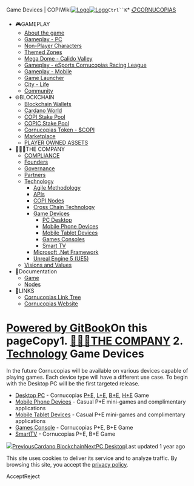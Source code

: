 Game Devices | COPIWiki[![Logo](https://copiwiki.cornucopias.io/~gitbook/image?url=https%3A%2F%2F1762761122-files.gitbook.io%2F%7E%2Ffiles%2Fv0%2Fb%2Fgitbook-x-prod.appspot.com%2Fo%2Forganizations%252FVpfHHIHQI6ROs7kspCfa%252Fsites%252Fsite_dzbNR%252Flogo%252FxczoLfMLSrLZyl8UxDSg%252FCornucopias_Logo-White-Medium.png%3Falt%3Dmedia%26token%3Dcfef2e74-c264-4b9d-bc1c-d89788f5dc9c&width=260&dpr=4&quality=100&sign=ce383b9c&sv=2)![Logo](https://copiwiki.cornucopias.io/~gitbook/image?url=https%3A%2F%2F1762761122-files.gitbook.io%2F%7E%2Ffiles%2Fv0%2Fb%2Fgitbook-x-prod.appspot.com%2Fo%2Forganizations%252FVpfHHIHQI6ROs7kspCfa%252Fsites%252Fsite_dzbNR%252Flogo%252FxczoLfMLSrLZyl8UxDSg%252FCornucopias_Logo-White-Medium.png%3Falt%3Dmedia%26token%3Dcfef2e74-c264-4b9d-bc1c-d89788f5dc9c&width=260&dpr=4&quality=100&sign=ce383b9c&sv=2)](/)`Ctrl``K`* [📋CORNUCOPIAS](/)
* 🎮GAMEPLAY
	+ [About the game](/gameplay/about-the-game)
	+ [Gameplay - PC](/gameplay/gameplay-pc)
	+ [Non-Player Characters](/gameplay/non-player-characters)
	+ [Themed Zones](/gameplay/themed-zones)
	+ [Mega Dome - Calido Valley](/gameplay/mega-dome-calido-valley)
	+ [Gameplay - eSports Cornucopias Racing League](/gameplay/gameplay-esports-cornucopias-racing-league)
	+ [Gameplay - Mobile](/gameplay/gameplay-mobile)
	+ [Game Launcher](/gameplay/game-launcher)
	+ [City - Life](/gameplay/city-life)
	+ [Community](/gameplay/community)
* 🌐BLOCKCHAIN
	+ [Blockchain Wallets](/blockchain/blockchain-wallets)
	+ [Cardano World](/blockchain/cardano-world)
	+ [COPI Stake Pool](/blockchain/copi-stake-pool)
	+ [COPIC Stake Pool](/blockchain/copic-stake-pool)
	+ [Cornucopias Token - $COPI](/blockchain/cornucopias-token-usdcopi)
	+ [Marketplace](/blockchain/marketplace)
	+ [PLAYER OWNED ASSETS](/blockchain/player-owned-assets)
* 🧑‍🤝‍🧑THE COMPANY
	+ [COMPLIANCE](/the-company/compliance)
	+ [Founders](/the-company/founders)
	+ [Governance](/the-company/governance)
	+ [Partners](/the-company/partners)
	+ [Technology](/the-company/technology)
		- [Agile Methodology](/the-company/technology/agile-methodology)
		- [APIs](/the-company/technology/apis)
		- [COPI Nodes](/the-company/technology/copi-nodes)
		- [Cross Chain Technology](/the-company/technology/cross-chain-technology)
		- [Game Devices](/the-company/technology/game-devices)
			* [PC Desktop](/the-company/technology/game-devices/pc-desktop)
			* [Mobile Phone Devices](/the-company/technology/game-devices/mobile-phone-devices)
			* [Mobile Tablet Devices](/the-company/technology/game-devices/mobile-tablet-devices)
			* [Games Consoles](/the-company/technology/game-devices/games-consoles)
			* [Smart TV](/the-company/technology/game-devices/smart-tv)
		- [Microsoft .Net Framework](/the-company/technology/microsoft-.net-framework)
		- [Unreal Engine 5 (UE5)](/the-company/technology/unreal-engine-5-ue5)
	+ [Visions and Values](/the-company/visions-and-values)
* 📖Documentation
	+ [Game](/documentation/game)
	+ [Nodes](/documentation/nodes)
* 🔗LINKS
	+ [Cornucopias Link Tree](https://linktr.ee/cornucopias.game)
	+ [Cornucopias Website](https://www.cornucopias.io)

[Powered by GitBook](https://www.gitbook.com/?utm_source=content&utm_medium=trademark&utm_campaign=PQmCVki2WHg9QcW9pdrX)On this pageCopy1. [🧑‍🤝‍🧑THE COMPANY](/the-company)
2. [Technology](/the-company/technology)
Game Devices
============

In the future Cornucopias will be available on various devices capable of playing games. Each device type will have a different use case. To begin with the Desktop PC will be the first targeted release.

* [Desktop PC](/the-company/technology/game-devices/pc-desktop) - Cornucopias [P+E](/gameplay/about-the-game/play-and-earn), [L+E](/gameplay/about-the-game/learn-and-earn), [B+E](/gameplay/about-the-game/build-and-earn), [H+E](/gameplay/about-the-game/host-and-earn)  Game
* [Mobile Phone Devices](/the-company/technology/game-devices/mobile-phone-devices) - Casual P+E mini-games and complimentary applications
* [Mobile Tablet Devices](/the-company/technology/game-devices/mobile-tablet-devices) - Casual P+E mini-games and complimentary applications
* [Games Console](/the-company/technology/game-devices/games-consoles) - Cornucopias P+E, B+E Game
* [SmartTV](/the-company/technology/game-devices/smart-tv) - Cornucopias P+E, B+E Game

![](https://copiwiki.cornucopias.io/~gitbook/image?url=https%3A%2F%2Flh3.googleusercontent.com%2FPGjvqECQxKeqe4KtmLC0OOGJUszr9Q6J0nSFtBr4xwokhpVHjc5juN2HAMo4G4h1dhB2XyzrXuJZUOhmdbblNtdRYm_AI4L6BPM8ekQfulYdTw_IFlogE823UlnTHFRrDsP5djjtf0w&width=768&dpr=4&quality=100&sign=700d5b5&sv=2)[PreviousCardano Blockchain](/the-company/technology/cross-chain-technology/cardano-blockchain)[NextPC Desktop](/the-company/technology/game-devices/pc-desktop)Last updated 1 year ago

This site uses cookies to deliver its service and to analyze traffic. By browsing this site, you accept the [privacy policy](https://www.cornucopias.io/privacy-policy).

AcceptReject
